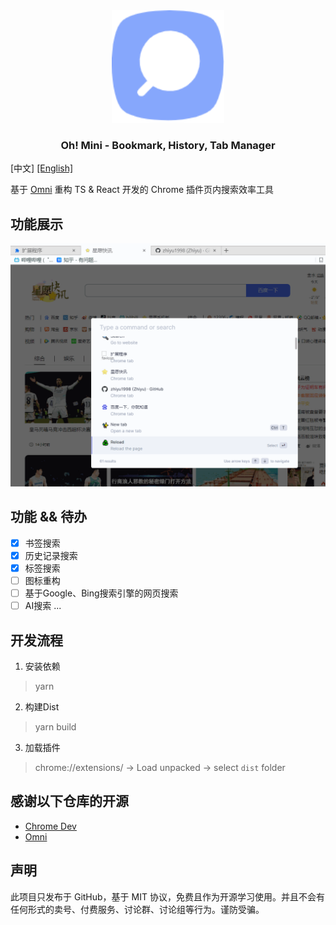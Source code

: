 <div align="center">
 <img width="180px" src="./public/assets/logo-128.png">
    <p/>
 <h3>Oh! Mini  - Bookmark, History, Tab Manager</h3>
</div>

[中文] [\[English\]](./docs/README-EN.md) 

基于 [Omni](https://github.com/alyssaxuu/omni) 重构 TS & React 开发的 Chrome 插件页内搜索效率工具

## 功能展示
![](docs/show.gif)

## 功能 && 待办
- [x] 书签搜索
- [x] 历史记录搜索
- [x] 标签搜索
- [ ] 图标重构
- [ ] 基于Google、Bing搜索引擎的网页搜索
- [ ] AI搜索
...

## 开发流程
1. 安装依赖
> yarn

2. 构建Dist
> yarn build

3. 加载插件
> chrome://extensions/ -> Load unpacked -> select `dist` folder

## 感谢以下仓库的开源
- [Chrome Dev](https://developer.chrome.com/docs/extensions/get-started/tutorial/hello-world?hl=zh-cn)
- [Omni](https://github.com/alyssaxuu/omni)

## 声明
此项目只发布于 GitHub，基于 MIT 协议，免费且作为开源学习使用。并且不会有任何形式的卖号、付费服务、讨论群、讨论组等行为。谨防受骗。
